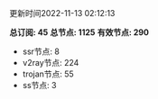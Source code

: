 更新时间2022-11-13 02:12:13

**总订阅: 45**
**总节点: 1125**
**有效节点: 290**
- ssr节点: 8
- v2ray节点: 224
- trojan节点: 55
- ss节点: 3
